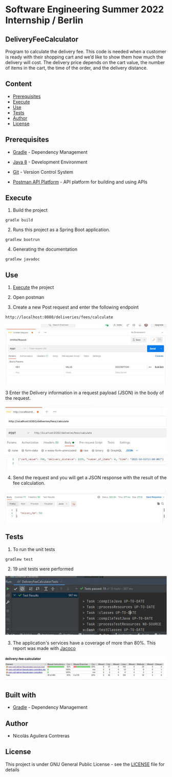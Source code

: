 # Software Engineering Summer 2022 Internship / Berlin
## DeliveryFeeCalculator 

Program to calculate the delivery fee. This code is needed when a customer is ready with their shopping cart and we’d like to show them how much the delivery will cost. The delivery price depends on the cart value, the number of items in the cart, the time of the order, and the delivery distance.

## Content

  - [Prerequisites](#Prerequisites)
  - [Execute](#execute)
  - [Use](#use)
  - [Tests](#tests)
  - [Author](#author)
  - [License](#license)

## Prerequisites

* [Gradle](https://gradle.org/) - Dependency Management

* [Java 8](https://www.oracle.com/co/java/technologies/javase/javase-jdk8-downloads.html) -  Development Environment 

* [Git](https://git-scm.com/) - Version Control System

* [Postman API Platform](https://www.postman.com/) - API platform for building and using APIs

## Execute

1. Build the project

```
gradle build
```

2. Runs this project as a Spring Boot application.

```
gradlew bootrun
```

4. Generating the documentation

```
gradlew javadoc
```

## Use

1. [Execute](#Prerequisites) the project

2. Open postman 

3. Create a new Post request and enter the following endpoint 

```
http://localhost:8080/deliveries/fees/calculate
```

![app](resources/img/postmanOpen.JPG) 

3 Enter the Delivery information in a request payload (JSON) in the body of the request.

![app](resources/img/postmanRequest.JPG) 

4. Send the request and you will get a JSON response with the result of the fee calculation.

![app](resources/img/postmanResult.JPG)

## Tests

1. To run the unit tests

```
gradlew test
```

2. 19 unit tests were performed

![app](resources/img/testResult.JPG)

3. The application's services have a coverage of more than 80%. This report was made with [Jacoco](https://www.eclemma.org/jacoco/)

![app](resources/img/jacocoReport.JPG)

## Built with

* [Gradle](https://gradle.org/) - Dependency Management

## Author

* Nicolás Aguilera Contreras

## License

This project is under GNU General Public License - see the [LICENSE](LICENSE) file for details










